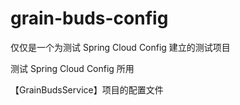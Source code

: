 # grain-buds-config

仅仅是一个为测试 Spring Cloud Config 建立的测试项目

测试 Spring Cloud Config 所用

【GrainBudsService】项目的配置文件
